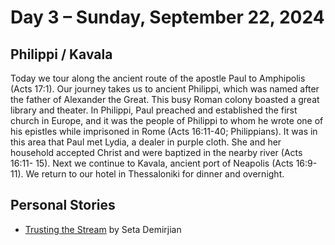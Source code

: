 # Day 3 – Sunday, September 22, 2024 

## Philippi / Kavala 

Today we tour along the ancient route of the apostle Paul to Amphipolis (Acts 17:1). Our journey takes us to ancient
Philippi, which was named after the father of Alexander the Great. This busy Roman colony boasted a great library and
theater. In Philippi, Paul preached and established the first church in Europe, and it was the people of Philippi to
whom he wrote one of his epistles while imprisoned in Rome (Acts 16:11-40; Philippians). It was in this area that Paul
met Lydia, a dealer in purple cloth. She and her household accepted Christ and were baptized in the nearby river (Acts
16:11- 15). Next we continue to Kavala, ancient port of Neapolis (Acts 16:9-11). We return to our hotel in Thessaloniki
for dinner and overnight. 

## Personal Stories

* [Trusting the Stream](/footsteps/Stream.md) by Seta Demirjian
